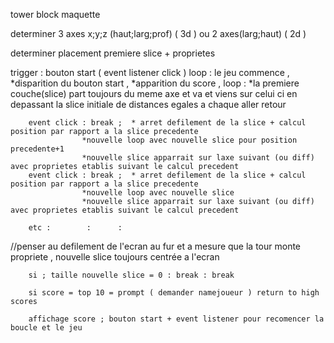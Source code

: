 
tower block maquette

determiner 3 axes x;y;z (haut;larg;prof) ( 3d ) ou 2 axes(larg;haut) ( 2d )

determiner placement premiere slice + proprietes

trigger : bouton start ( event listener click ) 
    loop : le jeu commence ,
                 *disparition du bouton start ,
                 *apparition du score , 
            loop :     *la premiere couche(slice) part toujours du meme axe
                 et va et viens sur celui ci en depassant la slice initiale de distances egales a chaque aller retour

        event click : break ;  * arret defilement de la slice + calcul position par rapport a la slice precedente
                    *nouvelle loop avec nouvelle slice pour position precedente+1
                    *nouvelle slice apparrait sur laxe suivant (ou diff) avec proprietes etablis suivant le calcul precedent
        event click : break ;  * arret defilement de la slice + calcul position par rapport a la slice precedente
                    *nouvelle loop avec nouvelle slice
                    *nouvelle slice apparrait sur laxe suivant (ou diff) avec proprietes etablis suivant le calcul precedent

        etc :        :      :

//penser au defilement de l'ecran au fur et a mesure que la tour monte
propriete , nouvelle slice toujours centrée a l'ecran


        si ; taille nouvelle slice = 0 : break : break 

        si score = top 10 = prompt ( demander namejoueur ) return to high scores

        affichage score ; bouton start + event listener pour recomencer la boucle et le jeu